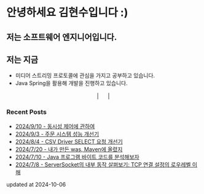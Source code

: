 # 안녕하세요 김현수입니다 :)
## 저는 소프트웨어 엔지니어입니다.

## 저는 지금
- 미디어 스트리밍 프로토콜에 관심을 가지고 공부하고 있습니다.
- Java Spring을 활용해 개발을 진행하고 있습니다.

<p align="center">
  <a href="mailto:22kimhynu5u@gmail.com"><img height="16" width="16" src="https://cdn.simpleicons.org/gmail/EA4335" /></a>  |  <a href="https://blog.kimhyun5u.com/"><img height="16" width="16" src="https://cdn.simpleicons.org/tistory/000000" /></a>  |  <a href="https://www.linkedin.com/in/kimhyun5u"> <img height="16" width="16" src="https://cdn.simpleicons.org/linkedin/0A66C2" /></a>
</p>

### Recent Posts
 - [2024/9/10 - 동시성 제어에 관하여](https://kimhyun5u.tistory.com/21)
 - [2024/9/3 - 주문 시스템 성능 개선기](https://kimhyun5u.tistory.com/20)
 - [2024/8/4 - CSV Driver SELECT 요청 개선기](https://kimhyun5u.tistory.com/19)
 - [2024/7/20 - 내가 만든 was, Maven에 올렸지](https://kimhyun5u.tistory.com/18)
 - [2024/7/10 - Java 프로그램 바이트 코드를 분석해보자](https://kimhyun5u.tistory.com/17)
 - [2024/7/8 - ServerSocket의 내부 동작 살펴보기: TCP 연결 설정의 로우레벨 이해](https://kimhyun5u.tistory.com/16)


updated at 2024-10-06